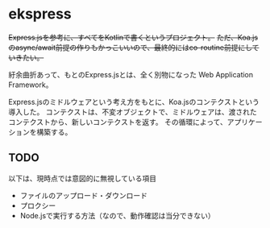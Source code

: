 # ekspress

~~Express.jsを参考に、すべてをKotlinで書くというプロジェクト。~~
~~ただ、Koa.jsのasync/await前提の作りもかっこいいので、最終的にはco-routine前提にしていきたい。~~

紆余曲折あって、もとのExpress.jsとは、全く別物になった Web Application Framework。

Express.jsのミドルウェアという考え方をもとに、Koa.jsのコンテクストという導入した。
コンテクストは、不変オブジェクトで、ミドルウェアは、渡されたコンテクストから、新しいコンテクストを返す。
その循環によって、アプリケーションを構築する。

## TODO

以下は、現時点では意図的に無視している項目

* ファイルのアップロード・ダウンロード
* プロクシー
* Node.jsで実行する方法（なので、動作確認は当分できない）